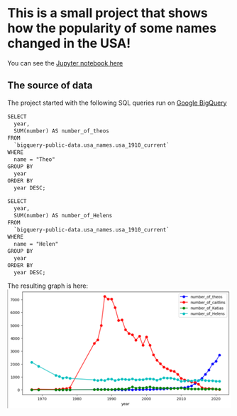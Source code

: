 # This is a small project that shows how the popularity of some names changed in the USA!

You can see the [Jupyter notebook here](https://deepnote.com/workspace/t-j-summer-378b-a69dcfb9-9ce8-41e5-8992-039412d23981/project/Untitled-project-Duplicate-0009537c-10f1-4fdb-9a85-f684514c2288)

## The source of data

The project started with the following SQL queries run on [Google BigQuery](https://console.cloud.google.com/bigquery) 

```
SELECT
  year,
  SUM(number) AS number_of_theos
FROM
  `bigquery-public-data.usa_names.usa_1910_current`
WHERE
  name = "Theo"
GROUP BY
  year
ORDER BY
  year DESC;
```
  
```
SELECT
  year,
  SUM(number) AS number_of_Helens
FROM
  `bigquery-public-data.usa_names.usa_1910_current`
WHERE
  name = "Helen"
GROUP BY
  year
ORDER BY
  year DESC;
```

The resulting graph is here:
![Graph](https://github.com/T-J-Summer/usa_names_theo_caitlin_katia_helen/blob/master/caitlin_theo_katia_helen_in_usa.png)
